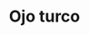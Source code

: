 ---
title: Ojo turco
date: 
draft: false

# descripcion
description : Ojo turco

materials: Plata 925

color: Plateado

dimensions: 2,2cm x 1,7cm

code: 02-14-0220

type: "Dijes"

categories: []

price: $3.010,00

price_eftvo: $2.555,00

# Images
# first image will be shown in the product page
images:
  # - image: "images/path_to_image"
  # La ubicacion de las imagenes es imagenes/Dijes/Dijes.Plata/02-14-0220-ojo-turco
  - image: "./images/dijes/plata/02-14-0220-ojo-turco.JPG"
---